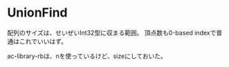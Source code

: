 # UnionFind

配列のサイズは、せいぜいInt32型に収まる範囲。
頂点数も0-based indexで普通はこれでいいはず。

ac-library-rbは、nを使っているけど、sizeにしておいた。
